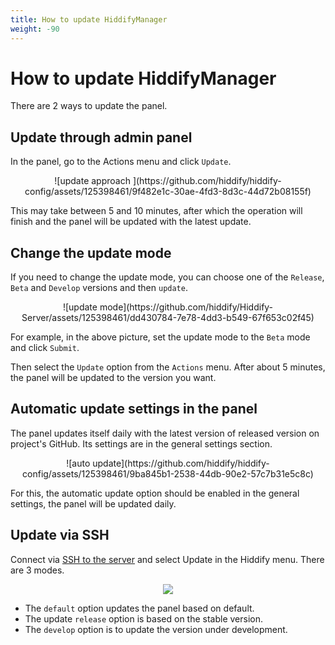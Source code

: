 ```yaml
---
title: How to update HiddifyManager
weight: -90
---
```


<div dir="ltr" markdown="1">



# How to update HiddifyManager
There are 2 ways to update the panel.

## Update through admin panel
In the panel, go to the Actions menu and click `Update`.

<div align=center markdown=1>
![update approach ](https://github.com/hiddify/hiddify-config/assets/125398461/9f482e1c-30ae-4fd3-8d3c-44d72b08155f)

</div>

This may take between 5 and 10 minutes, after which the operation will finish and the panel will be updated with the latest update.



## Change the update mode

If you need to change the update mode, you can choose one of the `Release`, `Beta` and `Develop` versions and then `update`.


<div align=center markdown=1>
![update mode](https://github.com/hiddify/Hiddify-Server/assets/125398461/dd430784-7e78-4dd3-b549-67f653c02f45)


</div>

For example, in the above picture, set the update mode to the `Beta` mode and click `Submit`.

Then select the `Update` option from the `Actions` menu. After about 5 minutes, the panel will be updated to the version you want.

## Automatic update settings in the panel

The panel updates itself daily with the latest version of released version on project's GitHub. Its settings are in the general settings section.


<div align=center markdown=1>
![auto update](https://github.com/hiddify/hiddify-config/assets/125398461/9ba845b1-2538-44db-90e2-57c7b31e5c8c)

</div>

For this, the automatic update option should be enabled in the general settings, the panel will be updated daily.

## Update via SSH

Connect via [SSH to the server](/manager/wiki/How-to-connect-to-server-via-SSH) and select Update in the Hiddify menu. There are 3 modes.

<div align=center markdown=1>

![](https://user-images.githubusercontent.com/125398461/230083991-e90d579a-5301-49f3-ae5c-645ae5cb6d18.png)

</div>

* The `default` option updates the panel based on default.
* The update `release` option is based on the stable version.
* The `develop` option is to update the version under development.